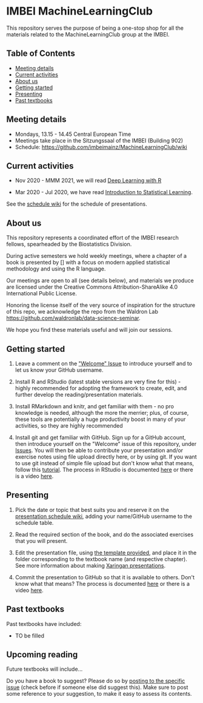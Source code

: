 
# IMBEI MachineLearningClub

This repository serves the purpose of being a one-stop shop for all the materials related to the MachineLearningClub group at the IMBEI.

## Table of Contents

- [Meeting details](#meeting-details)
- [Current activities](#current-activities)
- [About us](#about-us)
- [Getting started](#getting-started)
- [Presenting](#presenting)
- [Past textbooks](#past-textbooks)

## Meeting details

* Mondays, 13.15 - 14.45 Central European Time
* Meetings take place in the Sitzungssaal of the IMBEI (Building 902)
* Schedule: https://github.com/imbeimainz/MachineLearningClub/wiki

## Current activities

* Nov 2020 - MMM 2021, we will read [Deep Learning with R](https://www.manning.com/books/deep-learning-with-r)

* Mar 2020 - Jul 2020, we have read [Introduction to Statistical Learning](https://github.com/imbeimainz/MachineLearningClub/tree/master/Introduction%20to%20Statistical%20Learning%20-%202020).

See the [schedule wiki](https://github.com/imbeimainz/MachineLearningClub/wiki) for the schedule of presentations.

## About us

This repository represents a coordinated effort of the IMBEI research fellows, spearheaded by the Biostatistics Division.

During active semesters we hold weekly meetings, where a chapter of a book is presented by [] with a focus on modern applied statistical methodology and using the R language. 

Our meetings are open to all (see details below), and materials we produce are licensed under the Creative Commons Attribution-ShareAlike 4.0 International Public License. 

Honoring the license itself of the very source of inspiration for the structure of this repo, we acknowledge the repo from  the Waldron Lab https://github.com/waldronlab/data-science-seminar.

We hope you find these materials useful and will join our sessions.

## Getting started

1. Leave a comment on the ["Welcome" Issue](https://github.com/imbeimainz/MachineLearningClub/issues/1) to introduce yourself and to let us know your GitHub username.

2. Install R and RStudio (latest stable versions are very fine for this) - highly recommended for adopting the framework to create, edit, and further develop the reading/presentation materials.

3. Install RMarkdown and knitr, and get familiar with them - no pro knowledge is needed, although the more the merrier; plus, of course, these tools are potentially a huge productivity boost in many of your activities, so they are highly recommended

4. Install git and get familiar with GitHub. 
  Sign up for a GitHub account, then introduce yourself on the "Welcome" issue of this repository, under [Issues](https://github.com/imbeimainz/MachineLearningClub/issues). 
  You will then be able to contribute your presentation and/or exercise notes using file upload directly here, or by using git. 
  If you want to use git instead of simple file upload but don't know what that means, follow this [tutorial](https://try.github.io/levels/1/challenges/1).
  The process in RStudio is documented [here](https://support.rstudio.com/hc/en-us/articles/200532077-Version-Control-with-Git-and-SVN) or there is a video
[here](https://www.rstudio.com/resources/webinars/rstudio-essentials-webinar-series-managing-part-2/).



## Presenting

1. Pick the date or topic that best suits you and reserve it on the [presentation schedule wiki](https://github.com/imbeimainz/MachineLearningClub/wiki), adding your name/GitHub username to the schedule table.

2. Read the required section of the book, and do the associated exercises that you will present.

3. Edit the presentation file, using [the template provided](https://github.com/imbeimainz/MachineLearningClub/tree/master/presentation_template), and place it in the folder corresponding to the textbook name (and respective chapter). 
  See more information about making [Xaringan presentations](https://slides.yihui.org/xaringan/). 

4. Commit the presentation to GitHub so that it is available to others. 
  Don't know what that means? The process is documented [here](https://support.rstudio.com/hc/en-us/articles/200532077-Version-Control-with-Git-and-SVN) or there is a video
[here](https://www.rstudio.com/resources/webinars/rstudio-essentials-webinar-series-managing-part-2/).

## Past textbooks

Past textbooks have included:

* TO be filled

## Upcoming reading

Future textbooks will include...

Do you have a book to suggest? Please do so by [posting to the specific issue](https://github.com/imbeimainz/MachineLearningClub/issues/2) (check before if someone else did suggest this).
Make sure to post some reference to your suggestion, to make it easy to assess its contents.

